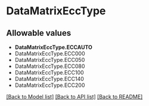 # DataMatrixEccType


## Allowable values

* **DataMatrixEccType.ECCAUTO**
* DataMatrixEccType.ECC000
* DataMatrixEccType.ECC050
* DataMatrixEccType.ECC080
* DataMatrixEccType.ECC100
* DataMatrixEccType.ECC140
* DataMatrixEccType.ECC200

[[Back to Model list]](../README.md#documentation-for-models) [[Back to API list]](../README.md#documentation-for-api-endpoints) [[Back to README]](../README.md)
